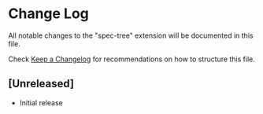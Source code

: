 # Change Log

All notable changes to the "spec-tree" extension will be documented in this file.

Check [Keep a Changelog](http://keepachangelog.com/) for recommendations on how to structure this file.

## [Unreleased]

- Initial release